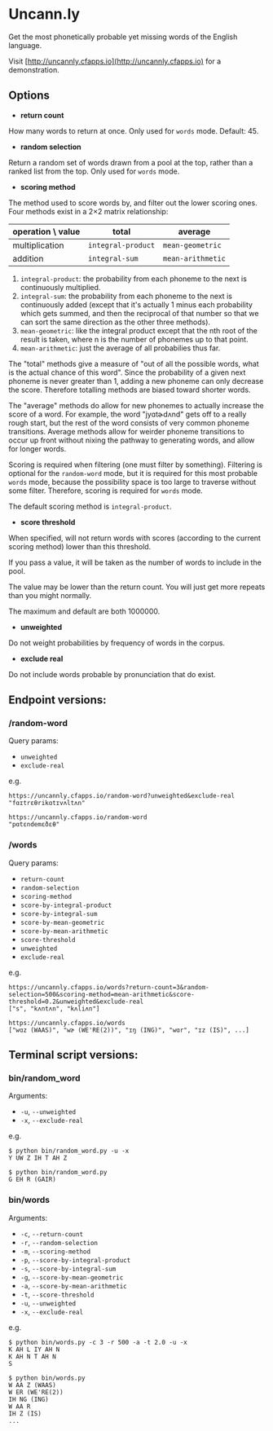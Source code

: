 # Uncann.ly

Get the most phonetically probable yet missing words of the English language.

Visit [http://uncannly.cfapps.io](http://uncannly.cfapps.io) for a demonstration.

## Options

* **return count**

How many words to return at once. Only used for `words` mode. Default: 45.

* **random selection**

Return a random set of words drawn from a pool at the top, rather than a ranked list from the top. Only used for `words` mode.

* **scoring method**

The method used to score words by, and filter out the lower scoring ones. Four methods exist in a 2×2 matrix relationship:

| operation \ value | total              | average           |
| ----------------- | ------------------ | ----------------- |
| multiplication    | `integral-product` | `mean-geometric`  |
| addition          | `integral-sum`     | `mean-arithmetic` |

1) `integral-product`: the probability from each phoneme to the next is continuously multiplied.
2) `integral-sum`: the probability from each phoneme to the next is continuously added (except that it's actually 1 minus each probability which gets summed, and then the reciprocal of that number so that we can sort the same direction as the other three methods). 
3) `mean-geometric`: like the integral product except that the nth root of the result is taken, where n is the number of phonemes up to that point.
4) `mean-arithmetic`: just the average of all probabilies thus far.

The "total" methods give a measure of "out of all the possible words, what is the actual chance of this word". Since the probability of a given next phoneme is never greater than 1, adding a new phoneme can only decrease the score. Therefore totalling methods are biased toward shorter words. 

The "average" methods do allow for new phonemes to actually increase the score of a word. For example, the word "jyɑtɚdʌnd" gets off to a really rough start, but the rest of the word consists of very common phoneme transitions. Average methods allow for weirder phoneme transitions to occur up front without nixing the pathway to generating words, and allow for longer words.

Scoring is required when filtering (one must filter by something). Filtering is optional for the `random-word` mode, but it is required for this most probable `words` mode, because the possibility space is too large to traverse without some filter. Therefore, scoring is required for `words` mode. 

The default scoring method is `integral-product`.

* **score threshold**

When specified, will not return words with scores (according to the current scoring method) lower than this threshold.

If you pass a value, it will be taken as the number of words to include in the pool. 

The value may be lower than the return count. You will just get more repeats than you might normally.

The maximum and default are both 1000000.

* **unweighted**

Do not weight probabilities by frequency of words in the corpus.

* **exclude real**

Do not include words probable by pronunciation that do exist.

## Endpoint versions:

### /random-word

Query params:
* `unweighted`
* `exclude-real`

e.g.

```
https://uncannly.cfapps.io/random-word?unweighted&exclude-real
"fɑɪtrɛθrikɑtɪvʌltʌn"
```

```
https://uncannly.cfapps.io/random-word
"pɑtɛndemɛðɛθ"
```

### /words

Query params:
* `return-count`
* `random-selection`
* `scoring-method`
* `score-by-integral-product`
* `score-by-integral-sum`
* `score-by-mean-geometric`
* `score-by-mean-arithmetic`
* `score-threshold`
* `unweighted`
* `exclude-real`

e.g.

```
https://uncannly.cfapps.io/words?return-count=3&random-selection=500&scoring-method=mean-arithmetic&score-threshold=0.2&unweighted&exclude-real
["s", "kʌntʌn", "kʌliʌn"]
```

```
https://uncannly.cfapps.io/words
["wɑz (WAAS)", "wɚ (WE'RE(2))", "ɪŋ (ING)", "wɑr", "ɪz (IS)", ...]
```

## Terminal script versions:

### bin/random_word

Arguments:
* `-u`, `--unweighted`
* `-x`, `--exclude-real`

e.g.

```
$ python bin/random_word.py -u -x
Y UW Z IH T AH Z
```

```
$ python bin/random_word.py
G EH R (GAIR)
```

### bin/words

Arguments:
* `-c`, `--return-count`
* `-r`, `--random-selection`
* `-m`, `--scoring-method`
* `-p`, `--score-by-integral-product`
* `-s`, `--score-by-integral-sum`
* `-g`, `--score-by-mean-geometric`
* `-a`, `--score-by-mean-arithmetic`
* `-t`, `--score-threshold`
* `-u`, `--unweighted`
* `-x`, `--exclude-real`

e.g.

```
$ python bin/words.py -c 3 -r 500 -a -t 2.0 -u -x
K AH L IY AH N
K AH N T AH N
S
```

```
$ python bin/words.py
W AA Z (WAAS)
W ER (WE'RE(2))
IH NG (ING)
W AA R
IH Z (IS)
...
```